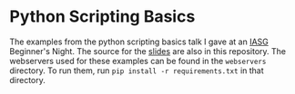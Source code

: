 Python Scripting Basics
=======================
The examples from the python scripting basics talk I gave at an [IASG][iasg]
Beginner's Night. The source for the [slides][slides] are also in this
repository. The webservers used for these examples can be found in the
`webservers` directory. To run them, run `pip install -r requirements.txt` in
that directory.

[iasg]: https://iasg.iac.iastate.edu
[slides]: https://slides.mattgerst.me/iasg-py
